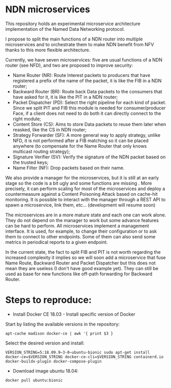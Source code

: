 # NDN microservices

This repository holds an experimental microservice architecture implementation of the Named Data Networking protocol.

I propose to split the main functions of a NDN router into multiple microservices and to orchestrate them to make NDN benefit from NFV thanks to this more flexible architecture.

Currently, we have seven microservices: five are usual functions of a NDN router (see NFD), and two are proposed to improve security:

- Name Router (NR): Route Interest packets to producers that have registered a prefix of the name of the packet, it is like the FIB in a NDN router;
- Backward Router (BR): Route back Data packets to the consumers that have asked for it, it is like the PIT in a NDN router;
- Packet Dispatcher (PD): Select the right pipeline for each kind of packet. Since we split PIT and FIB this module is needed for consumer/producer Face, if a client does not need to do both it can directly connect to the right module;
- Content Store (CS): Aims to store Data packets to reuse them later when reasked, like the CS in NDN router;
- Strategy Forwarder (SF): A more general way to apply strategy, unlike NFD, it is not performed after a FIB matching so it can be  placed anywhere (to compensate for the Name Router that only knows multicast routing strategy);
- Signature Verifier (SV): Verify the signature of the NDN packet based on the trusted keys;
- Name Filter (NF): Drop packets based on their name.

We also provide a manager for the microservices, but it is still at an early stage so the code is a bit ugly and some functions are missing . More precisely, it can perform scaling for most of the microservices and deploy a countermeasure against a Content Poisoning Attack based on cache-hit monitoring. It is possible to interact with the manager through a REST API to spawn a microservice, link them, etc... (development will resume soon)

The microservices are in a more mature state and each one can work alone. They do not depend on the manager to work but some advance features can be hard to perform. All microservices implement a management interface. It is used, for example, to change their configuration or to ask them to connect to other endpoints. Some of them can also send some metrics in periodical reports to a given endpoint.

In the current state, the fact to split FIB and PIT is not worth regarding the increased complexity it implies so we will soon add a microservice that fuse Name Route, Backward Router and Packet Dispatcher but this does not mean they are useless (I don't have good example yet). They can still be used as base for new functions like off-path forwarding for Backward Router.

# Steps to reproduce:

- Install Docker CE 18.03 - Install specific version of Docker

Start by listing the available versions in the repository:

``apt-cache madison docker-ce | awk '{ print $3 }``

Select the desired version and install:

``VERSION_STRING=5:18.09.9~3-0~ubuntu-bionic
sudo apt-get install docker-ce=$VERSION_STRING docker-ce-cli=$VERSION_STRING containerd.io docker-buildx-plugin docker-compose-plugin``

- Download image ubuntu 18.04:

``docker pull ubuntu:bionic``

